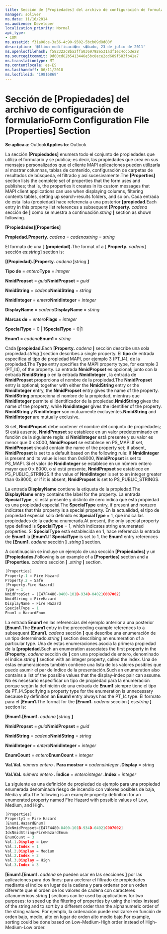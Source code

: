 ```yaml
---
title: Sección de [Propiedades] del archivo de configuración de formulario
manager: soliver
ms.date: 11/16/2014
ms.audience: Developer
localization_priority: Normal
api_type:
- COM
ms.assetid: f31a08ce-3a56-4c90-9502-5bcb09d8d80f
description: '�ltima modificaci�n: s�bado, 23 de julio de 2011'
ms.openlocfilehash: f582322c8ba2ffa0369792e531adf1ec4ccb3e28
ms.sourcegitcommit: 9d60cd82b5413446e5bc8ace2cd689f683fb41a7
ms.translationtype: MT
ms.contentlocale: es-ES
ms.lasthandoff: 06/11/2018
ms.locfileid: "19816869"
---
```

# <a name="form-configuration-file-properties-section"></a><span data-ttu-id="38093-103">Sección de [Propiedades] del archivo de configuración de formulario</span><span class="sxs-lookup"><span data-stu-id="38093-103">Form Configuration File [Properties] Section</span></span>

  
  
<span data-ttu-id="38093-104">**Se aplica a**: Outlook</span><span class="sxs-lookup"><span data-stu-id="38093-104">**Applies to**: Outlook</span></span> 
  
<span data-ttu-id="38093-105">La sección **[Propiedades]** enumera todo el conjunto de propiedades que utiliza el formulario y se publica; es decir, las propiedades que crea en sus mensajes personalizados que el cliente MAPI aplicaciones pueden utilizarla al mostrar columnas, tablas de contenido, configuración de carpetas de resultados de búsqueda, el filtrado y así sucesivamente.</span><span class="sxs-lookup"><span data-stu-id="38093-105">The **[Properties]** section lists the complete set of properties that the form uses and publishes; that is, the properties it creates in its custom messages that MAPI client applications can use when displaying columns, filtering contents tables, setting up search-results folders, and so on.</span></span> <span data-ttu-id="38093-106">Cada entrada de esta lista (propiedad) hace referencia a una posterior **[propiedad.**</span><span class="sxs-lookup"><span data-stu-id="38093-106">Each entry in this property list references a subsequent **[Property.**</span></span> <span data-ttu-id="38093-107">_cadena_ sección de **]** como se muestra a continuación.</span><span class="sxs-lookup"><span data-stu-id="38093-107">_string_ **]** section as shown following.</span></span> 
  
 <span data-ttu-id="38093-108">**[Propiedades]**</span><span class="sxs-lookup"><span data-stu-id="38093-108">**[Properties]**</span></span>
  
 <span data-ttu-id="38093-109">**Propiedad.**</span><span class="sxs-lookup"><span data-stu-id="38093-109">**Property.**</span></span> <span data-ttu-id="38093-110">_cadena_ =  _cadena_</span><span class="sxs-lookup"><span data-stu-id="38093-110">_string_ =  _string_</span></span>
  
<span data-ttu-id="38093-111">El formato de una [ **(propiedad).**</span><span class="sxs-lookup"><span data-stu-id="38093-111">The format of a [ **Property.**</span></span> <span data-ttu-id="38093-112">_cadena_] sección es:</span><span class="sxs-lookup"><span data-stu-id="38093-112">_string_] section is:</span></span> 
  
 <span data-ttu-id="38093-113">**[(Propiedad).**</span><span class="sxs-lookup"><span data-stu-id="38093-113">**[Property.**</span></span> <span data-ttu-id="38093-114">_cadena_ **]**</span><span class="sxs-lookup"><span data-stu-id="38093-114">_string_ **]**</span></span>
  
 <span data-ttu-id="38093-115">**Tipo de** =  _entero_</span><span class="sxs-lookup"><span data-stu-id="38093-115">**Type** =  _integer_</span></span>
  
 <span data-ttu-id="38093-116">**NmidPropset** =  _guid_</span><span class="sxs-lookup"><span data-stu-id="38093-116">**NmidPropset** =  _guid_</span></span>
  
 <span data-ttu-id="38093-117">**NmidString** =  _cadena_</span><span class="sxs-lookup"><span data-stu-id="38093-117">**NmidString** =  _string_</span></span>
  
 <span data-ttu-id="38093-118">**NmidInteger** =  _entero_</span><span class="sxs-lookup"><span data-stu-id="38093-118">**NmidInteger** =  _integer_</span></span>
  
 <span data-ttu-id="38093-119">**DisplayName** =  _cadena_</span><span class="sxs-lookup"><span data-stu-id="38093-119">**DisplayName** =  _string_</span></span>
  
 <span data-ttu-id="38093-120">**Marcas de** =  _entero_</span><span class="sxs-lookup"><span data-stu-id="38093-120">**Flags** =  _integer_</span></span>
  
 <span data-ttu-id="38093-121">**SpecialType** = 0 | 1</span><span class="sxs-lookup"><span data-stu-id="38093-121">**SpecialType** = 0|1</span></span> 
  
 <span data-ttu-id="38093-122">**Enum1** =  _cadena_</span><span class="sxs-lookup"><span data-stu-id="38093-122">**Enum1** =  _string_</span></span>
  
<span data-ttu-id="38093-123">Cada **[propiedad.**</span><span class="sxs-lookup"><span data-stu-id="38093-123">Each **[Property.**</span></span> <span data-ttu-id="38093-124">_cadena_ **]** sección describe una sola propiedad.</span><span class="sxs-lookup"><span data-stu-id="38093-124">_string_ **]** section describes a single property.</span></span> <span data-ttu-id="38093-125">El **tipo** de entrada especifica el tipo de propiedad MAPI, por ejemplo 3 (PT_I4), de la propiedad.</span><span class="sxs-lookup"><span data-stu-id="38093-125">The **Type** entry specifies the MAPI property type, for example 3 (PT_I4), of the property.</span></span> <span data-ttu-id="38093-126">La entrada **NmidPropset** es opcional; junto con la entrada **NmidString** o en la entrada **NmidInteger** , la entrada de **NmidPropset** proporciona el nombre de la propiedad.</span><span class="sxs-lookup"><span data-stu-id="38093-126">The **NmidPropset** entry is optional; together with either the **NmidString** entry or the **NmidInteger** entry, the **NmidPropset** entry gives the name of the property.</span></span> <span data-ttu-id="38093-127">**NmidString** proporciona el nombre de la propiedad, mientras que **NmidInteger** permite el identificador de la propiedad.</span><span class="sxs-lookup"><span data-stu-id="38093-127">**NmidString** gives the name of the property, while **NmidInteger** gives the identifier of the property.</span></span> <span data-ttu-id="38093-128">**NmidString** y **NmidInteger** son mutuamente excluyentes.</span><span class="sxs-lookup"><span data-stu-id="38093-128">**NmidString** and **NmidInteger** are mutually exclusive.</span></span> 
  
<span data-ttu-id="38093-129">Si set, **NmidPropset** debe contener el nombre del conjunto de propiedades; Si está ausente, **NmidPropset** se establece en un valor predeterminado en función de la siguiente regla: si **NmidInteger** está presente y su valor es menor que 0 x 8000, **NmidPropset** se establece en PS_MAPI.</span><span class="sxs-lookup"><span data-stu-id="38093-129">If set, **NmidPropset** should contain the name of the property set; if absent, **NmidPropset** is set to a default based on the following rule: If **NmidInteger** is present and its value is less than 0x8000, **NmidPropset** is set to PS_MAPI.</span></span> <span data-ttu-id="38093-130">Si el valor de **NmidInteger** se establece en un número entero mayor que 0 x 8000, o si está presente, **NmidPropset** se establece en PS_PUBLIC_STRINGS.</span><span class="sxs-lookup"><span data-stu-id="38093-130">If the value of **NmidInteger** is set to an integer greater than 0x8000, or if it is absent, **NmidPropset** is set to PS_PUBLIC_STRINGS.</span></span> 
  
<span data-ttu-id="38093-131">La entrada **DisplayName** contiene la etiqueta de la propiedad.</span><span class="sxs-lookup"><span data-stu-id="38093-131">The **DisplayName** entry contains the label for the property.</span></span> <span data-ttu-id="38093-132">La entrada **SpecialType** , si está presente y distinto de cero indica que esta propiedad es una propiedad especial.</span><span class="sxs-lookup"><span data-stu-id="38093-132">The **SpecialType** entry, if present and nonzero indicates that this property is a special property.</span></span> <span data-ttu-id="38093-133">En la actualidad, el tipo de propiedad especial sólo definido es **SpecialType** = 1, que indica las propiedades de la cadena enumerada.</span><span class="sxs-lookup"><span data-stu-id="38093-133">At present, the only special property type defined is **SpecialType** = 1, which indicates string enumerated properties.</span></span> <span data-ttu-id="38093-134">Si **SpecialType** está establecida en 1, hace referencia la entrada de **Enum1** la **[Enum1.**</span><span class="sxs-lookup"><span data-stu-id="38093-134">If **SpecialType** is set to 1, the **Enum1** entry references the **[Enum1.**</span></span> <span data-ttu-id="38093-135">_cadena_ sección **]** .</span><span class="sxs-lookup"><span data-stu-id="38093-135">_string_ **]** section.</span></span> 
  
<span data-ttu-id="38093-136">A continuación se incluye un ejemplo de una sección **[Propiedades]** y un **[Propiedades.**</span><span class="sxs-lookup"><span data-stu-id="38093-136">Following is an example of a **[Properties]** section and a **[Properties.**</span></span> <span data-ttu-id="38093-137">_cadena_ sección **]** .</span><span class="sxs-lookup"><span data-stu-id="38093-137">_string_ **]** section.</span></span> 
  
```cpp
[Properties]
Property.1 = Fire Hazard
Property.2 = Safe
[Property.Fire Hazard]
Type = 1
NmidPropSet = {E47F4480-8400-101B-934D-04021C007002]
NmidString = FireHazard
DisplayName = Fire Hazard
SpecialType = 1
Enum1 = HazardEnum

```

<span data-ttu-id="38093-138">La entrada **Enum1** en las referencias del ejemplo anterior a una posterior **[Enum1.**</span><span class="sxs-lookup"><span data-stu-id="38093-138">The **Enum1** entry in the preceeding example references to a subsequent **[Enum1.**</span></span> <span data-ttu-id="38093-139">_cadena_ sección **]** que describe una enumeración de un tipo determinado.</span><span class="sxs-lookup"><span data-stu-id="38093-139">_string_ **]** section describing an enumeration of a particular type.</span></span> <span data-ttu-id="38093-140">Una de estas enumeraciones asocia la primera propiedad de la **[propiedad.**</span><span class="sxs-lookup"><span data-stu-id="38093-140">Such an enumeration associates the first property in the **[Property.**</span></span> <span data-ttu-id="38093-141">_cadena_ sección de **]** con una propiedad de entero, denominado el índice.</span><span class="sxs-lookup"><span data-stu-id="38093-141">_string_ **]** section with an integer property, called the index.</span></span> <span data-ttu-id="38093-142">Una de estas enumeraciones también contiene una lista de los valores posibles que puede asumir el par de índice de la presentación.</span><span class="sxs-lookup"><span data-stu-id="38093-142">Such an enumeration also contains a list of the possible values that the display-index pair can assume.</span></span> <span data-ttu-id="38093-143">No es necesario especificar un tipo de propiedad para la enumeración porque según la definición de una entrada de **Enum1** siempre tiene el tipo de PT_I4.</span><span class="sxs-lookup"><span data-stu-id="38093-143">Specifying a property type for the enumeration is unnecessary because by definition an **Enum1** entry always has the PT_I4 type.</span></span> <span data-ttu-id="38093-144">El formato para el **[Enum1.**</span><span class="sxs-lookup"><span data-stu-id="38093-144">The format for the **[Enum1.**</span></span> <span data-ttu-id="38093-145">_cadena_ sección **]** es:</span><span class="sxs-lookup"><span data-stu-id="38093-145">_string_ **]** section is:</span></span> 
  
 <span data-ttu-id="38093-146">**[Enum1.**</span><span class="sxs-lookup"><span data-stu-id="38093-146">**[Enum1.**</span></span> <span data-ttu-id="38093-147">_cadena_ **]**</span><span class="sxs-lookup"><span data-stu-id="38093-147">_string_ **]**</span></span>
  
 <span data-ttu-id="38093-148">**NmidPropset** =  _guid_</span><span class="sxs-lookup"><span data-stu-id="38093-148">**NmidPropset** =  _guid_</span></span>
  
 <span data-ttu-id="38093-149">**NmidString** =  _cadena_</span><span class="sxs-lookup"><span data-stu-id="38093-149">**NmidString** =  _string_</span></span>
  
 <span data-ttu-id="38093-150">**NmidInteger** =  _entero_</span><span class="sxs-lookup"><span data-stu-id="38093-150">**NmidInteger** =  _integer_</span></span>
  
 <span data-ttu-id="38093-151">**EnumCount** =  _entero_</span><span class="sxs-lookup"><span data-stu-id="38093-151">**EnumCount** =  _integer_</span></span>
  
 <span data-ttu-id="38093-152">**Val.**</span><span class="sxs-lookup"><span data-stu-id="38093-152">**Val.**</span></span> <span data-ttu-id="38093-153">_número entero_ **. Para mostrar** =  _cadena_</span><span class="sxs-lookup"><span data-stu-id="38093-153">_integer_ **.Display** =  _string_</span></span>
  
 <span data-ttu-id="38093-154">**Val.**</span><span class="sxs-lookup"><span data-stu-id="38093-154">**Val.**</span></span> <span data-ttu-id="38093-155">_número entero_ **. Índice** =  _entero_</span><span class="sxs-lookup"><span data-stu-id="38093-155">_integer_ **.Index** =  _integer_</span></span>
  
<span data-ttu-id="38093-156">La siguiente es una definición de propiedad de ejemplo para una propiedad enumerada denominada riesgo de incendio con valores posibles de baja, Media y alta.</span><span class="sxs-lookup"><span data-stu-id="38093-156">The following is an example property definition for an enumerated property named Fire Hazard with possible values of Low, Medium, and High.</span></span>
  
```cpp
[Properties]
Property1 = Fire Hazard
[Enum1.HazardEnum]
IdxNmidPropset={E47F4480-8400-101B-934D-04021C007002]
IdxNmidString=FireHazardEnum
EnumCount = 3
Val.1.Display = Low
Val.1.Index = 1
Val.2.Display = Medium
Val.2.Index = 2
Val.3.Display = High
Val.3.Index = 3

```

 <span data-ttu-id="38093-157">**[Enum1.**</span><span class="sxs-lookup"><span data-stu-id="38093-157">**[Enum1.**</span></span> <span data-ttu-id="38093-158">_cadena_ se pueden usar en las secciones **]** por las aplicaciones para dos fines: para acelerar el filtrado de propiedades mediante el índice en lugar de la cadena y para ordenar por un orden diferente que el orden de los valores de cadena con caracteres alfanuméricos.</span><span class="sxs-lookup"><span data-stu-id="38093-158">_string_ **]** sections can be used by applications for two purposes: to speed up the filtering of properties by using the index instead of the string and to sort by a different order than the alphanumeric order of the string values.</span></span> <span data-ttu-id="38093-159">Por ejemplo, la ordenación puede realizarse en función de orden bajo, medio, alto en lugar de orden alto medio bajo.</span><span class="sxs-lookup"><span data-stu-id="38093-159">For example, sorting could be done based on Low-Medium-High order instead of High-Medium-Low order.</span></span> 
  

